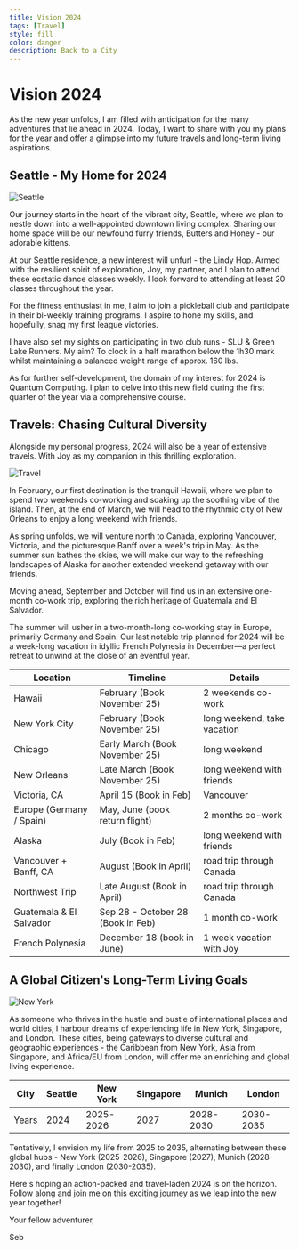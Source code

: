 ```yaml
---
title: Vision 2024
tags: [Travel]
style: fill
color: danger
description: Back to a City
---
```


# Vision 2024

As the new year unfolds, I am filled with anticipation for the many adventures that lie ahead in 2024. Today, I want to share with you my plans for the year and offer a glimpse into my future travels and long-term living aspirations.

## Seattle - My Home for 2024

![Seattle](https://images.unsplash.com/photo-1502175353174-a7a70e73b362?auto=format&fit=crop&q=80&w=3452&ixlib=rb-4.0.3&ixid=M3wxMjA3fDB8MHxwaG90by1wYWdlfHx8fGVufDB8fHx8fA%3D%3D)

Our journey starts in the heart of the vibrant city, Seattle, where we plan to nestle down into a well-appointed downtown living complex. Sharing our home space will be our newfound furry friends, Butters and Honey - our adorable kittens. 

At our Seattle residence, a new interest will unfurl - the Lindy Hop. Armed with the resilient spirit of exploration, Joy, my partner, and I plan to attend these ecstatic dance classes weekly. I look forward to attending at least 20 classes throughout the year.

For the fitness enthusiast in me, I aim to join a pickleball club and participate in their bi-weekly training programs. I aspire to hone my skills, and hopefully, snag my first league victories.

I have also set my sights on participating in two club runs - SLU & Green Lake Runners. My aim? To clock in a half marathon below the 1h30 mark whilst maintaining a balanced weight range of approx. 160 lbs.

As for further self-development, the domain of my interest for 2024 is Quantum Computing. I plan to delve into this new field during the first quarter of the year via a comprehensive course.

## Travels: Chasing Cultural Diversity

Alongside my personal progress, 2024 will also be a year of extensive travels. With Joy as my companion in this thrilling exploration.

![Travel](https://images.unsplash.com/photo-1511632765486-a01980e01a18?auto=format&fit=crop&q=80&w=3540&ixlib=rb-4.0.3&ixid=M3wxMjA3fDB8MHxwaG90by1wYWdlfHx8fGVufDB8fHx8fA%3D%3D)

In February, our first destination is the tranquil Hawaii, where we plan to spend two weekends co-working and soaking up the soothing vibe of the island. Then, at the end of March, we will head to the rhythmic city of New Orleans to enjoy a long weekend with friends.

As spring unfolds, we will venture north to Canada, exploring Vancouver, Victoria, and the picturesque Banff over a week's trip in May. As the summer sun bathes the skies, we will make our way to the refreshing landscapes of Alaska for another extended weekend getaway with our friends. 

Moving ahead, September and October will find us in an extensive one-month co-work trip, exploring the rich heritage of Guatemala and El Salvador.

The summer will usher in a two-month-long co-working stay in Europe, primarily Germany and Spain. Our last notable trip planned for 2024 will be a week-long vacation in idyllic French Polynesia in December—a perfect retreat to unwind at the close of an eventful year.

| Location                 | Timeline                          | Details                                   |
| ------------------------ | --------------------------------- | ----------------------------------------- |
| Hawaii                   | February (Book November 25)       | 2 weekends co-work                        |
| New York City            | February (Book November 25)       | long weekend, take vacation               |
| Chicago                  | Early March (Book November 25)    | long weekend                              |
| New Orleans              | Late March (Book November 25)     | long weekend with friends                 |
| Victoria, CA             | April 15 (Book in Feb)            | Vancouver                                 |
| Europe (Germany / Spain) | May, June (book return flight)    | 2 months co-work                          |
| Alaska                   | July (Book in Feb)                | long weekend with friends                 |
| Vancouver + Banff, CA    | August (Book in April)            | road trip through Canada                  |
| Northwest Trip           | Late August (Book in April)       | road trip through Canada                  |
| Guatemala & El Salvador  | Sep 28 - October 28 (Book in Feb) | 1 month co-work                           |
| French Polynesia         | December 18 (book in June)        | 1 week vacation with Joy                  |

## A Global Citizen's Long-Term Living Goals

![New York](https://images.unsplash.com/photo-1480714378408-67cf0d13bc1b?auto=format&fit=crop&q=80&w=3540&ixlib=rb-4.0.3&ixid=M3wxMjA3fDB8MHxwaG90by1wYWdlfHx8fGVufDB8fHx8fA%3D%3D)

As someone who thrives in the hustle and bustle of international places and world cities, I harbour dreams of experiencing life in New York, Singapore, and London. These cities, being gateways to diverse cultural and geographic experiences - the Caribbean from New York, Asia from Singapore, and Africa/EU from London, will offer me an enriching and global living experience.

| City  | Seattle | New York  | Singapore | Munich    | London    |
| ----- | ------- | --------- | --------- | --------- | --------- |
| Years | 2024    | 2025-2026 | 2027      | 2028-2030 | 2030-2035 |

Tentatively, I envision my life from 2025 to 2035, alternating between these global hubs - New York (2025-2026), Singapore (2027), Munich (2028-2030), and finally London (2030-2035).

Here's hoping an action-packed and travel-laden 2024 is on the horizon. Follow along and join me on this exciting journey as we leap into the new year together!

Your fellow adventurer, 

Seb
